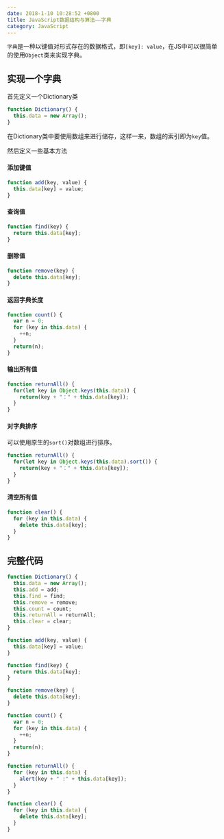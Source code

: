 ```yaml
---
date: 2018-1-10 10:28:52 +0800
title: JavaScript数据结构与算法——字典
category: JavaScript
---
```


`字典`是一种以键值对形式存在的数据格式，即`[key]: value`，在JS中可以很简单的使用`Object`类来实现字典。

## 实现一个字典

首先定义一个Dictionary类

```js
function Dictionary() {
  this.data = new Array();
}
```

在Dictionary类中要使用数组来进行储存，这样一来，数组的索引即为`key`值。



然后定义一些基本方法

#### 添加键值

```js
function add(key, value) {
  this.data[key] = value;
}
```

#### 查询值

```js
function find(key) {
  return this.data[key];
}
```

#### 删除值

```js
function remove(key) {
  delete this.data[key];
}
```

#### 返回字典长度

```js
function count() {
  var n = 0;
  for (key in this.data) {
    ++n;
  }
  return(n);
}
```

#### 输出所有值

```js
function returnAll() {
  for(let key in Object.keys(this.data)) {
    return(key + "：" + this.data[key]);
  }
}
```

#### 对字典排序

可以使用原生的`sort()`对数组进行排序。

```js
function returnAll() {
  for(let key in Object.keys(this.data).sort()) {
    return(key + "：" + this.data[key]);
  }
}
```


#### 清空所有值

```js
function clear() {
  for (key in this.data) {
    delete this.data[key];
  }
}
```

## 完整代码

```js
function Dictionary() {
  this.data = new Array();
  this.add = add;
  this.find = find;
  this.remove = remove;
  this.count = count;
  this.returnAll = returnAll;
  this.clear = clear;
}

function add(key, value) {
  this.data[key] = value;
}

function find(key) {
  return this.data[key];
}

function remove(key) {
  delete this.data[key];
}

function count() {
  var n = 0;
  for (key in this.data) {
    ++n;
  }
  return(n);
}

function returnAll() {
  for (key in this.data) {
    alert(key + " :" + this.data[key]);
  }
}

function clear() {
  for (key in this.data) {
    delete this.data[key];
  }
}
```
